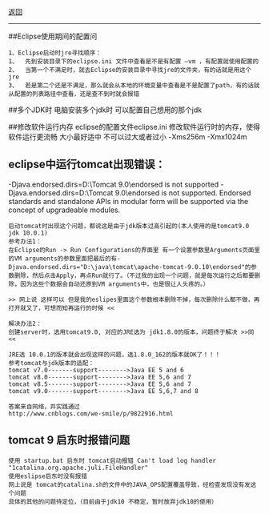 <p>
<a href="#" onclick="showITLearnPage('softwareusage')">返回</a>&emsp;&emsp;&emsp;
</p>

---
##Eclipse使用期间的配置问

    1、Eclipse启动时jre寻找顺序：
    1、	先到安装目录下的eclipse.ini 文件中查看是不是有配置 –vm ，有配置就使用配置的
    2、	当第一个不满足时，就去Eclipse的安装目录中寻找jre的文件夹，有的话就是用这个jre
    3、	若是第二个还是不满足，那么就会从本地的环境变量中查看是不是配置了path，有的话就从配置的列表路径中查看，还是查不到时就会报错

##多个JDK时
    电脑安装多个jdk时 可以配置自己想用的那个jdk

##修改软件运行内存 eclipse的配置文件eclipse.ini
    修改软件运行时的内存，使得软件运行更流畅 大小最好适中 不可以过大或者过小
    -Xms256m
    -Xmx1024m

## eclipse中运行tomcat出现错误：
-Djava.endorsed.dirs=D:\Tomcat 9.0\endorsed is not supported
-Djava.endorsed.dirs=D:\Tomcat 9.0\endorsed is not supported. Endorsed standards and standalone APIs
in modular form will be supported via the concept of upgradeable modules.

	启动tomcat时出现这个问题，都说这是由于jdk版本过高引起的(本人使用的是tomcat9.0 jdk 10.0.1)
	参考办法1：
	在Eclipse的Run -> Run Configurations的界面里 有一个设置参数里Arguments页面里的VM arguments的参数里面把最后的有-Djava.endorsed.dirs="D:\java\tomcat\apache-tomcat-9.0.10\endorsed"的参数删除，然后点击Apply，再点Run就行了。（不过我的出现一个问题，就是每次运行之后都要删除，因为这些个数据会自动还原到VM arguments中，也是很让人头疼的。）

	>> 网上说 这样可以 但是我的eslipes里面这个参数根本删除不掉，每次删除什么都不做，再打开就又了，可想而知再运行的时候 <<

	解决办法2：
	创建server时，选用tomcat9.0, 对应的JRE选为 jdk1.8.0的版本，问题终于解决 >>同<<

	JRE选 10.0.1的版本就会出现这样的问题，选1.8.0_162的版本就OK了！！！
	参考tomcat与jdk版本的适配：
	tomcat v7.0-------support-------->Java EE 5 and 6
	tomcat v8.0-------support-------->Java EE 5,6 and 7
	tomcat v8.5-------support-------->Java EE 5,6 and 7
	tomcat v9.0-------support-------->Java EE 5,6,7 and 8

	答案来自网络，并实践通过
	http://www.cnblogs.com/we-smile/p/9822916.html


## tomcat 9 启东时报错问题
    使用 startup.bat 启东时 tomcat启动报错 Can't load log handler "1catalina.org.apache.juli.FileHandler"
    使用eslipse启东时没有报错
    网上说是 tomcat的catalina.sh的文件中的JAVA_OPS配置覆盖导致，经检查发现没有发这个问题
    具体的其他的问题待定位，（目前由于jdk10 不稳定，暂时放弃jdk10的使用）
